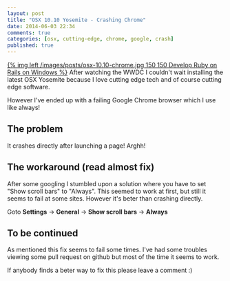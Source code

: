 ```yaml
---
layout: post
title: "OSX 10.10 Yosemite - Crashing Chrome"
date: 2014-06-03 22:34
comments: true
categories: [osx, cutting-edge, chrome, google, crash]
published: true
---
```


[{% img left /images/posts/osx-10.10-chrome.jpg 150 150 Develop Ruby on Rails on Windows %}](/blog/2014/06/03/osx-10-dot-10-yosemite-crashing-chrome/) After watching the WWDC I couldn't wait installing the latest OSX Yosemite because I love cutting edge tech and of course cutting edge software.

However I've ended up with a failing Google Chrome browser which I use like always!

<!-- more -->

## The problem

It crashes directly after launching a page! Arghh!

## The workaround (read almost fix)

After some googling I stumbled upon a solution where you have to set "Show scroll bars" to "Always". This seemed to work at first, but still it seems to fail at some sites. However it's beter than crashing directly.

Goto **Settings** -> **General** -> **Show scroll bars** -> **Always**

## To be continued

As mentioned this fix seems to fail some times. I've had some troubles viewing some pull request on github but most of the time it seems to work.

If anybody finds a beter way to fix this please leave a comment :)

